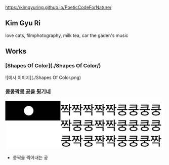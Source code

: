 https://kimgyuring.github.io/PoeticCodeForNature/

## Kim Gyu Ri
love cats, filmphotography, milk tea, car the gaden's music

## Works
### [Shapes Of Color](./Shapes Of Color/)
![예시 이미지](./Shapes Of Color.png)

### [쿵쿵짝쿵 공을 튕기네](./ex01/)
 ![쿵쿵짝쿵](./kungzzak.png)
  * 쿵짝을 찍어내는 공
